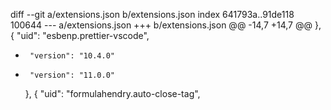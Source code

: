 diff --git a/extensions.json b/extensions.json
index 641793a..91de118 100644
--- a/extensions.json
+++ b/extensions.json
@@ -14,7 +14,7 @@
     },
     {
       "uid": "esbenp.prettier-vscode",
-      "version": "10.4.0"
+      "version": "11.0.0"
     },
     {
       "uid": "formulahendry.auto-close-tag",
